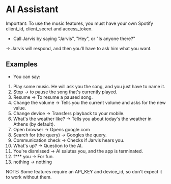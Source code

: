 # AI Assistant

Important: To use the music features, you must have your own Spotify client_id, client_secret and access_token.

* Call Jarvis by saying "Jarvis", "Hey", or "Is anyone there?"

-> Jarvis will respond, and then you'll have to ask him what you want.

## Examples
* You can say:

1. Play some music. He will ask you the song, and you just have to name it.
2. Stop -> to pause the song that's currently played.
3. Resume -> To resume a paused song.
4. Change the volume -> Tells you the current volume and asks for the new value.
5. Change device -> Transfers playback to your mobile.
6. What's the weather like? -> Tells you about today's the weather in Athens (by default).
7. Open browser -> Opens google.com
8. Search for (the query) -> Googles the query.
9. Communication check -> Checks if Jarvis hears you.
10. What's up? -> Question to the AI.
11. You're dismissed -> AI salutes you, and the app is terminated.
12. f*** you -> For fun.
13. nothing -> nothing 

NOTE: Some features require an API_KEY and device_id, so don't expect it to work without them.